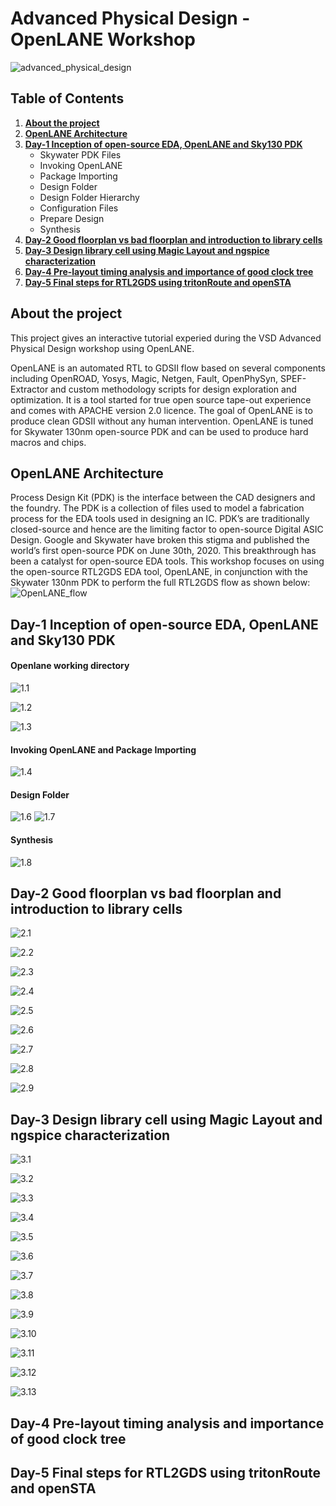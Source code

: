 # Advanced Physical Design - OpenLANE Workshop
![advanced_physical_design](https://github.com/5ubhankar/OpenLANE-Workshop/blob/main/Screenshots/advanced_physical_design.png)



## Table of Contents
1. [**About the project**](https://github.com/5ubhankar/OpenLANE-Workshop#about-the-project)
2. [**OpenLANE Architecture**](https://github.com/5ubhankar/OpenLANE-Workshop#openlane-architecture)
3. [**Day-1 Inception of open-source EDA, OpenLANE and Sky130 PDK**](https://github.com/5ubhankar/OpenLANE-Workshop#day-1-inception-of-open-source-eda-openlane-and-sky130-pdk)
    * Skywater PDK Files
    * Invoking OpenLANE
    * Package Importing
    * Design Folder
    * Design Folder Hierarchy
    * Configuration Files
    * Prepare Design
    * Synthesis
5. [**Day-2 Good floorplan vs bad floorplan and introduction to library cells**](https://github.com/5ubhankar/OpenLANE-Workshop#day-2-good-floorplan-vs-bad-floorplan-and-introduction-to-library-cells)
6. [**Day-3 Design library cell using Magic Layout and ngspice characterization**](https://github.com/5ubhankar/OpenLANE-Workshop#day-3-design-library-cell-using-magic-layout-and-ngspice-characterization)
7. [**Day-4 Pre-layout timing analysis and importance of good clock tree**](https://github.com/5ubhankar/OpenLANE-Workshop#day-4-pre-layout-timing-analysis-and-importance-of-good-clock-tree)
8. [**Day-5 Final steps for RTL2GDS using tritonRoute and openSTA**](https://github.com/5ubhankar/OpenLANE-Workshop#day-5-final-steps-for-rtl2gds-using-tritonroute-and-opensta)


## About the project ##
This project gives an interactive tutorial experied during the VSD Advanced Physical Design workshop using OpenLANE.

OpenLANE is an automated RTL to GDSII flow based on several components including OpenROAD, Yosys, Magic, Netgen, Fault, OpenPhySyn, SPEF-Extractor and custom methodology scripts for design exploration and optimization. It is a tool started for true open source tape-out experience and comes with APACHE version 2.0 licence. The goal of OpenLANE is to produce clean GDSII without any human intervention. OpenLANE is tuned for Skywater 130nm open-source PDK and can be used to produce hard macros and chips.

## OpenLANE Architecture ##
Process Design Kit (PDK) is the interface between the CAD designers and the foundry. The PDK is a collection of files used to model a 
fabrication process for the EDA tools used in designing an IC. PDK’s are traditionally closed-source and hence are the limiting factor to 
open-source Digital ASIC Design. Google and Skywater have broken this stigma and published the world’s first open-source PDK on June 30th, 
2020. This breakthrough has been a catalyst for open-source EDA tools. This workshop focuses on using the open-source RTL2GDS EDA tool, 
OpenLANE, in conjunction with the Skywater 130nm PDK to perform the full  RTL2GDS flow as shown below:
![OpenLANE_flow](https://github.com/efabless/openlane/blob/master/docs/_static/openlane.flow.1.png)

## Day-1 Inception of open-source EDA, OpenLANE and Sky130 PDK
#### Openlane working directory ####
![1.1](https://github.com/5ubhankar/OpenLANE-Workshop/blob/main/Screenshots/1.1%20openlane%20directory.jpg)

![1.2](https://github.com/5ubhankar/OpenLANE-Workshop/blob/main/Screenshots/1.2%20pdks.jpg)

![1.3](https://github.com/5ubhankar/OpenLANE-Workshop/blob/main/Screenshots/1.3%20inside%20sky130a.jpg)

#### Invoking OpenLANE and Package Importing ####
![1.4](https://github.com/5ubhankar/OpenLANE-Workshop/blob/main/Screenshots/1.4%20invoke%20openlane.jpg)

#### Design Folder ####
![1.6](https://github.com/5ubhankar/OpenLANE-Workshop/blob/main/Screenshots/1.6%20design%20folder.jpg)
![1.7](https://github.com/5ubhankar/OpenLANE-Workshop/blob/main/Screenshots/1.7%20inside%20src.jpg)

#### Synthesis ####
![1.8](https://github.com/5ubhankar/OpenLANE-Workshop/blob/main/Screenshots/1.8%20inside%20runs.jpg)

## Day-2 Good floorplan vs bad floorplan and introduction to library cells
![2.1](https://github.com/5ubhankar/OpenLANE-Workshop/blob/main/Screenshots/2.1%20folder%20-tag.jpg)

![2.2](https://github.com/5ubhankar/OpenLANE-Workshop/blob/main/Screenshots/2.2%20folder%20-overwrite.jpg)

![2.3](https://github.com/5ubhankar/OpenLANE-Workshop/blob/main/Screenshots/2.3%20chg%20clk%20period.jpg)

![2.4](https://github.com/5ubhankar/OpenLANE-Workshop/blob/main/Screenshots/2.4%20config%20all%20flags.jpg)

![2.5](https://github.com/5ubhankar/OpenLANE-Workshop/blob/main/Screenshots/2.5%20floorplan%20def.jpg)

![2.6](https://github.com/5ubhankar/OpenLANE-Workshop/blob/main/Screenshots/2.6%20Floorplan%20magic%20run.jpg)

![2.7](https://github.com/5ubhankar/OpenLANE-Workshop/blob/main/Screenshots/2.7%20floorplan%20magic%20result.jpg)

![2.8](https://github.com/5ubhankar/OpenLANE-Workshop/blob/main/Screenshots/2.8%20placement%20magic%20run.jpg)

![2.9](https://github.com/5ubhankar/OpenLANE-Workshop/blob/main/Screenshots/2.9%20placement%20magic%20result.jpg)

## Day-3 Design library cell using Magic Layout and ngspice characterization
![3.1](https://github.com/5ubhankar/OpenLANE-Workshop/blob/main/Screenshots/3.1%20floorplan%20mode%20chg.jpg)

![3.2](https://github.com/5ubhankar/OpenLANE-Workshop/blob/main/Screenshots/3.2%20floorplan%20mode%20chg%20op.jpg)

![3.3](https://github.com/5ubhankar/OpenLANE-Workshop/blob/main/Screenshots/3.3%20cp%20tech%20file%20to%20inv%20folder.png)

![3.4](https://github.com/5ubhankar/OpenLANE-Workshop/blob/main/Screenshots/3.4%20magic%20inv.png)

![3.5](https://github.com/5ubhankar/OpenLANE-Workshop/blob/main/Screenshots/3.5%20inv%20spice%20create.png)

![3.6](https://github.com/5ubhankar/OpenLANE-Workshop/blob/main/Screenshots/3.6%20inv%20spice%20file%20location.png)

![3.7](https://github.com/5ubhankar/OpenLANE-Workshop/blob/main/Screenshots/3.7%20edit%20spice%20file.png)

![3.8](https://github.com/5ubhankar/OpenLANE-Workshop/blob/main/Screenshots/3.8%20spice%20results.png)

![3.9](https://github.com/5ubhankar/OpenLANE-Workshop/blob/main/Screenshots/3.9%20spice%20plot.png)

![3.10](https://github.com/5ubhankar/OpenLANE-Workshop/blob/main/Screenshots/3.10%20rise%20transition%20delay.png)

![3.11](https://github.com/5ubhankar/OpenLANE-Workshop/blob/main/Screenshots/3.11%20fall%20transition%20delay.png)

![3.12](https://github.com/5ubhankar/OpenLANE-Workshop/blob/main/Screenshots/3.12%20cell%20rise%20delay.png)

![3.13](https://github.com/5ubhankar/OpenLANE-Workshop/blob/main/Screenshots/3.13%20cell%20fall%20delay.png)

## Day-4 Pre-layout timing analysis and importance of good clock tree

## Day-5 Final steps for RTL2GDS using tritonRoute and openSTA







